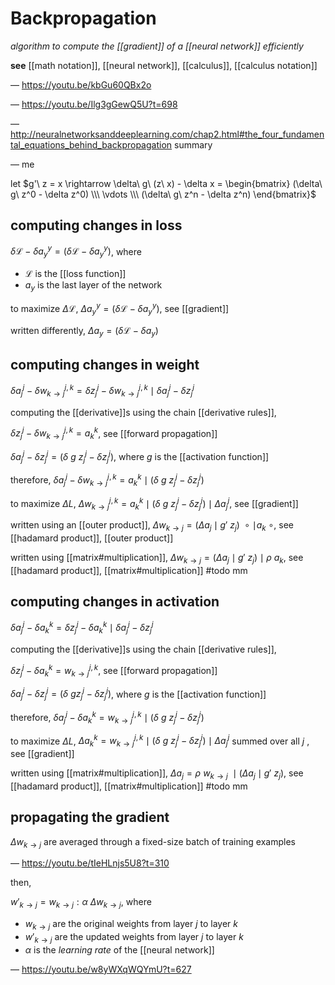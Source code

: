 # Backpropagation

_algorithm to compute the [[gradient]] of a [[neural network]] efficiently_

**see** [[math notation]], [[neural network]], [[calculus]], [[calculus notation]]

&mdash; <https://youtu.be/kbGu60QBx2o>

&mdash; <https://youtu.be/Ilg3gGewQ5U?t=698>

&mdash; <http://neuralnetworksanddeeplearning.com/chap2.html#the_four_fundamental_equations_behind_backpropagation> summary

&mdash; me

let $g'\ z = x \rightarrow \delta\ g\ (z\ x) - \delta x =  \begin{bmatrix} (\delta\ g\ z^0 - \delta z^0) \\\ \vdots \\\ (\delta\ g\ z^n - \delta z^n) \end{bmatrix}$

## computing changes in loss

$\delta \mathcal L - \delta a_y^y = (\delta \mathcal L - \delta a_y^y)$, where

- $\mathcal L$ is the [[loss function]]
- $a_y$ is the last layer of the network

to maximize $\Delta \mathcal L$, $\Delta a_y^y = (\delta \mathcal L - \delta a_y^y)$, see [[gradient]]

written differently, $\Delta a_y = (\delta \mathcal L - \delta a_y)$

## computing changes in weight

$\delta a_j^j - \delta w_{k \to j}^{j, k} = \delta z_j^j - \delta w_{k \to j}^{j, k} \mid \delta a_j^j - \delta z_j^j$

computing the [[derivative]]s using the chain [[derivative rules]],

$\delta z_j^j - \delta w_{k \to j}^{j, k} = a_k^k$, see [[forward propagation]]

$\delta a_j^j - \delta z_j^j = (\delta\ g\ z_j^j - \delta z_j^j)$, where $g$ is the [[activation function]]

therefore, $\delta a_j^j - \delta w_{k \to j}^{j, k} = a_k^k \mid (\delta\ g\ z_j^j - \delta z_j^j)$

to maximize $\Delta L$, $\Delta w_{k \to j}^{j, k} = a_k^k \mid (\delta\ g\ z_j^j - \delta z_j^j) \mid \Delta a_j^j$, see [[gradient]]

written using an [[outer product]], $\Delta w_{k \to j} = (\Delta a_j \mid g'\ z_j)\ \circ \mid a_k\ \circ$, see [[hadamard product]], [[outer product]]

written using [[matrix#multiplication]], $\Delta w_{k \to j} = (\Delta a_j \mid g'\ z_j) \mid \rho\ a_k$, see [[hadamard product]], [[matrix#multiplication]] #todo mm

## computing changes in activation

$\delta a_j^j - \delta a_k^k = \delta z_j^j - \delta a_k^k \mid \delta a_j^j - \delta z_j^j$

computing the [[derivative]]s using the chain [[derivative rules]],

$\delta z_j^j - \delta a_k^k = w_{k \to j}^{j, k}$, see [[forward propagation]]

$\delta a_j^j - \delta z_j^j = (\delta\ g z_j^j - \delta z_j^j)$, where $g$ is the [[activation function]]

therefore, $\delta a_j^j - \delta a_k^k = w_{k \to j}^{j, k} \mid (\delta\ g\ z_j^j - \delta z_j^j)$

to maximize $\Delta L$, $\Delta a_k^k = w_{k \to j}^{j, k} \mid (\delta\ g\ z_j^j - \delta z_j^j) \mid \Delta a_j^j$ summed over all $j$ , see [[gradient]]

written using [[matrix#multiplication]], $\Delta a_j = \rho\ w_{k \to j}\ \mid (\Delta a_j \mid g'\ z_j)$, see [[hadamard product]], [[matrix#multiplication]] #todo mm

## propagating the gradient

$\Delta w_{k \to j}$ are averaged through a fixed-size batch of training examples

&mdash; <https://youtu.be/tIeHLnjs5U8?t=310>

then,

$w'_{k \to j} = w_{k \to j} : \alpha\ \Delta w_{k \to j}$, where

- $w_{k \to j}$ are the original weights from layer $j$ to layer $k$
- $w'_{k \to j}$ are the updated weights from layer $j$ to layer $k$
- $\alpha$ is the _learning rate_ of the [[neural network]]

&mdash; <https://youtu.be/w8yWXqWQYmU?t=627>
